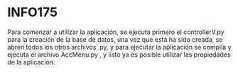 INFO175
=======

Para comenzar a utilizar la aplicación, se ejecuta primero el controllerV.py para la creación de la base de datos,
una vez que está ha sido creada, se abren todos los otros archivos .py, y para ejecutar la aplicación se compila y ejecuta
el archivo AccMenu.py , y listo ya es posible utilizar las propiedades de la aplicación.


